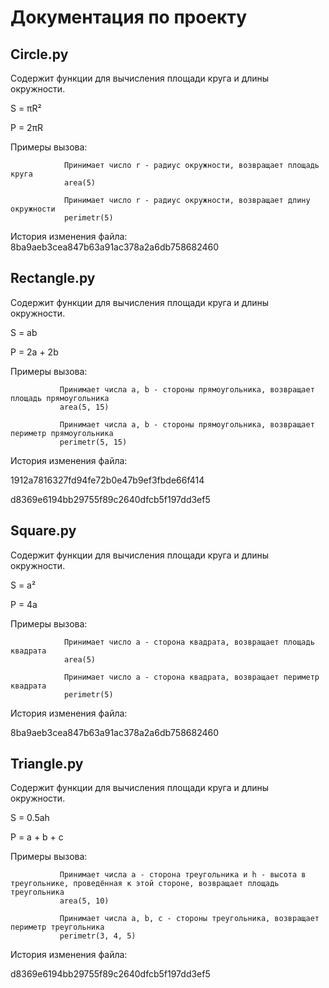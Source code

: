# Документация по проекту

## Circle.py
Содержит функции для вычисления площади круга и длины окружности.

S = πR²

P = 2πR

Примеры вызова:

                Принимает число r - радиус окружности, возвращает площадь круга
                area(5)
                
                Принимает число r - радиус окружности, возвращает длину окружности
                perimetr(5)
                
История изменения файла:
8ba9aeb3cea847b63a91ac378a2a6db758682460

 ## Rectangle.py
Содержит функции для вычисления площади круга и длины окружности.

S = ab

P = 2a + 2b

Примеры вызова:

               Принимает числа a, b - стороны прямоугольника, возвращает площадь прямоугольника 
               area(5, 15)
               
               Принимает числа a, b - стороны прямоугольника, возвращает периметр прямоугольника 
               perimetr(5, 15)

История изменения файла:

1912a7816327fd94fe72b0e47b9ef3fbde66f414

d8369e6194bb29755f89c2640dfcb5f197dd3ef5

## Square.py
Содержит функции для вычисления площади круга и длины окружности.

S = a²

P = 4a

Примеры вызова:

                Принимает число a - сторона квадрата, возвращает площадь квадрата 
                area(5)
                
                Принимает число a - сторона квадрата, возвращает периметр квадрата 
                perimetr(5) 

 История изменения файла:
 
 8ba9aeb3cea847b63a91ac378a2a6db758682460
 
 ## Triangle.py
Содержит функции для вычисления площади круга и длины окружности.

S = 0.5ah

P = a + b + c

Примеры вызова:

               Принимает числа a - сторона треугольника и h - высота в треугольнике, проведённая к этой стороне, возвращает площадь треугольника 
               area(5, 10)

               Принимает числа a, b, c - стороны треугольника, возвращает периметр треугольника 
               perimetr(3, 4, 5) 

История изменения файла:

d8369e6194bb29755f89c2640dfcb5f197dd3ef5

